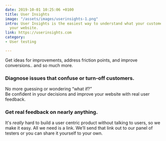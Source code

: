 ```yaml
---
date: 2019-10-01 10:25:06 +0100
title: User Insights
image: "/assets/images/userinsights-1.png"
intro: User Insights is the easiest way to understand what your customers think about
  your website.
link: https://userinsights.com
category:
- User testing

---
```

Get ideas for improvements, address friction points, and improve conversions.. and so much more.

### Diagnose issues that confuse or turn-off customers.

No more guessing or wondering “what if?”   
Be confident in your decisions and improve your website with real user feedback.

### Get real feedback on nearly anything.

It's _really_ hard to build a user centric product without talking to users, so we make it easy. All we need is a link. We’ll send that link out to our panel of testers or you can share it yourself to your own.